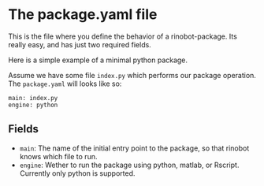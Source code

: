 # The package.yaml file

This is the file where you define the behavior of a rinobot-package. Its 
really easy, and has just two required fields.

Here is a simple example of a minimal python package.

Assume we have some file `index.py` which performs our package operation. The `package.yaml` will looks like so:

```
main: index.py
engine: python
```

## Fields

- `main`: The name of the initial entry point to the package, so that rinobot knows which file to run.
- `engine`: Wether to run the package using python, matlab, or Rscript. Currently only python is supported. 